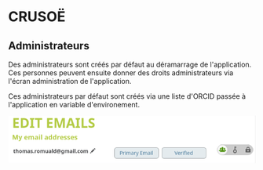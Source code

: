 # CRUSOË

## Administrateurs

Des administrateurs sont créés par défaut au déramarrage de l'application. Ces personnes peuvent ensuite donner des droits administrateurs via l'écran administration de l'application.

Ces administrateurs par défaut sont créés via une liste d'ORCID passée à l'application en variable d'environement.

![Edit email](doc/ORCID-EDIT-EMAILS.png)


